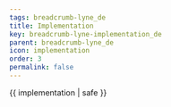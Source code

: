 ```yaml
---
tags: breadcrumb-lyne_de
title: Implementation
key: breadcrumb-lyne-implementation_de
parent: breadcrumb-lyne_de
icon: implementation
order: 3
permalink: false  
---
```

 {{ implementation | safe }}


